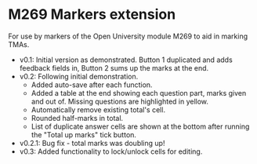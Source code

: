 # M269 Markers extension
For use by markers of the Open University module M269 to aid in marking TMAs.

- v0.1: Initial version as demonstrated. Button 1 duplicated and adds feedback fields in, Button 2 sums up the marks at the end.
- v0.2: Following initial demonstration.
	- Added auto-save after each function.
	- Added a table at the end showing each question part, marks given and out of. Missing questions are highlighted in yellow.
	- Automatically remove existing total's cell.
	- Rounded half-marks in total.
	- List of duplicate answer cells are shown at the bottom after running the "Total up marks" tick button.
- v0.2.1: Bug fix - total marks was doubling up!
- v0.3: Added functionality to lock/unlock cells for editing.
